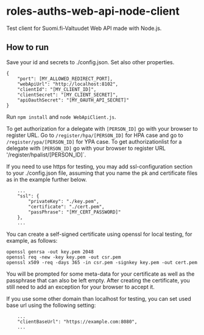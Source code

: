 # roles-auths-web-api-node-client

Test client for Suomi.fi-Valtuudet Web API made with Node.js.

How to run
----------
Save your id and secrets to ./config.json. Set also other properties.

```
{
    "port": [MY_ALLOWED_REDIRECT_PORT],
    "webApiUrl": "http://localhost:8102",
    "clientId": "[MY_CLIENT_ID]",
    "clientSecret": "[MY_CLIENT_SECRET]",
    "apiOauthSecret": "[MY_OAUTH_API_SECRET]"
}
```

Run `npm install` and `node WebApiClient.js`.

To get authorization for a delegate with `[PERSON_ID]` go with your browser to register URL. Go to `/register/hpa/[PERSON_ID]` for HPA case and go to `/register/ypa/[PERSON_ID]` for YPA case.
To get authorizationlist for a delegate with `[PERSON_ID]` go with your browser to register URL '/register/hpalist/[PERSON_ID]`.

If you need to use https for testing, you may add ssl-configuration section to your ./config.json file, assuming that you name the pk and certificate files as in the example further below.
```
    ...
    "ssl": {
        "privateKey": "./key.pem",
        "certificate": "./cert.pem",
        "passPhrase": "[MY_CERT_PASSWORD]"
    },
    ...
```

You can create a self-signed certificate using openssl for local testing, for example, as follows:

```
openssl genrsa -out key.pem 2048
openssl req -new -key key.pem -out csr.pem
openssl x509 -req -days 365 -in csr.pem -signkey key.pem -out cert.pem
```

You will be prompted for some meta-data for your certificate as well as the passphrase that can also be left empty.
After creating the certificate, you still need to add an exception for your browser to accept it.

If you use some other domain than localhost for testing, you can set used base url using the following setting:
```
    ...
    "clientBaseUrl": "https://example.com:8080",
    ...
```
